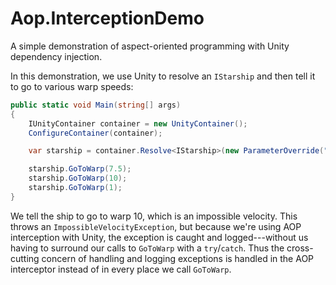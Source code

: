 Aop.InterceptionDemo
====================

A simple demonstration of aspect-oriented programming with Unity dependency injection.

In this demonstration, we use Unity to resolve an `IStarship` and then tell it to go to various warp speeds:

```csharp
public static void Main(string[] args)
{
    IUnityContainer container = new UnityContainer();
    ConfigureContainer(container);

    var starship = container.Resolve<IStarship>(new ParameterOverride("name", "USS Enterprise"));

    starship.GoToWarp(7.5);
    starship.GoToWarp(10);
    starship.GoToWarp(1);
}
```

We tell the ship to go to warp 10, which is an impossible velocity. This throws an `ImpossibleVelocityException`,
but because we're using AOP interception with Unity, the exception is caught and logged---without us having to surround
our calls to `GoToWarp` with a `try`/`catch`. Thus the cross-cutting concern of handling and logging exceptions is
handled in the AOP interceptor instead of in every place we call `GoToWarp`.
